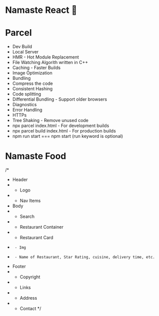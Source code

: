 # Namaste React 🚀

# Parcel
- Dev Build
- Local Server
- HMR - Hot Module Replacement
- File Watching Algorith written in C++
- Caching - Faster Builds
- Image Optimization
- Bundling 
- Compress the code
- Consistent Hashing
- Code splitting
- Differential Bundling - Support older browsers
- Diagnostics
- Error Handling
- HTTPs
- Tree Shaking - Remove unused code
- npx parcel index.html - For development builds
- npx parcel build index.html - For production builds
- npm run start === npm start (run keyword is optional)


# Namaste Food

/*
 * Header
 *   - Logo
 *   - Nav Items
 * Body
 *   - Search
 *   - Restaurant Container
 *   - Restaurant Card
 *      - Img
 *      - Name of Restaurant, Star Rating, cuisine, delivery time, etc.
 * Footer
 *   - Copyright
 *   - Links
 *   - Address
 *   - Contact
 */